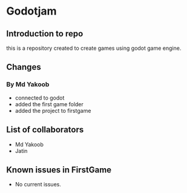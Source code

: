 # Godotjam

## Introduction to repo
this is a repository created to create games using godot game engine.

## Changes
### By Md Yakoob
* connected to godot
* added the first game folder 
* added the project to firstgame

## List of collaborators
* Md Yakoob
* Jatin


## Known issues in FirstGame
* No current issues.
